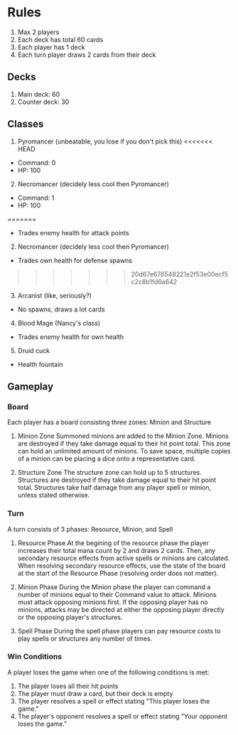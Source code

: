 # Rules
1. Max 2 players
3. Each deck has total 60 cards
4. Each player has 1 deck
5. Each turn player draws 2 cards from their deck

## Decks
1. Main deck: 60
2. Counter deck: 30

## Classes
1. Pyromancer (unbeatable, you lose if you don't pick this)
<<<<<<< HEAD
  - Command: 0
  - HP: 100

2. Necromancer (decidely less cool then Pyromancer)
  - Command: 1
  - HP: 100

=======
  - Trades enemy health for attack points
2. Necromancer (decidely less cool then Pyromancer)
  - Trades own health for defense spawns
>>>>>>> 20d67e676548221e2f53e00ecf5c2c8b1fd6a642
3. Arcanist (like, seriously?)
  - No spawns, draws a lot cards
4. Blood Mage (Nancy's class)
  - Trades enemy health for own health
5. Druid cuck
  - Health fountain

## Gameplay

### Board
Each player has a board consisting three zones: Minion and Structure

1. Minion Zone
Summoned minions are added to the Minion Zone. Minions are destroyed if they take damage equal to their hit point total. This zone can hold an unlimited amount of minions. To save space, multiple copies of a minion can be placing a dice onto a representative card.

2. Structure Zone
The structure zone can hold up to 5 structures. Structures are destroyed if they take damage equal to their hit point total. Structures take half damage from any player spell or minion, unless stated otherwise.

### Turn
A turn consists of 3 phases: Resource, Minion, and Spell

1. Resource Phase
At the begining of the resource phase the player increases their total mana count by 2 and draws 2 cards. Then, any secondary resource effects from active spells or minions are calculated. When resolving secondary resource effects, use the state of the board at the start of the  Resource Phase (resolving order does not matter).

2. Minion Phase
During the Minion phase the player can command a number of minions equal to their Command value to attack. Minions must attack opposing minions first. If the opposing player has no minions, attacks may be directed at either the opposing player directly or the opposing player's structures.

3. Spell Phase
During the spell phase players can pay resource costs to play spells or structures any number of times.

### Win Conditions

A player loses the game when one of the following conditions is met:

1. The player loses all their hit points
2. The player must draw a card, but their deck is empty
3. The player resolves a spell or effect stating "This player loses the game."
4. The player's opponent resolves a spell or effect stating "Your opponent loses the game."
